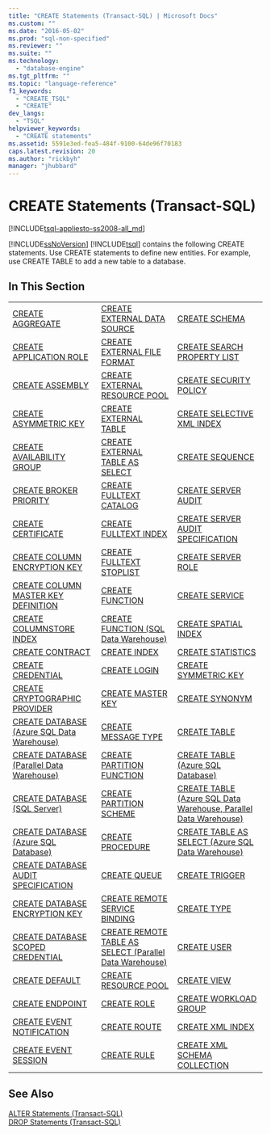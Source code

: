 ```yaml
---
title: "CREATE Statements (Transact-SQL) | Microsoft Docs"
ms.custom: ""
ms.date: "2016-05-02"
ms.prod: "sql-non-specified"
ms.reviewer: ""
ms.suite: ""
ms.technology: 
  - "database-engine"
ms.tgt_pltfrm: ""
ms.topic: "language-reference"
f1_keywords: 
  - "CREATE_TSQL"
  - "CREATE"
dev_langs: 
  - "TSQL"
helpviewer_keywords: 
  - "CREATE statements"
ms.assetid: 5591e3ed-fea5-484f-9100-64de96f70183
caps.latest.revision: 20
ms.author: "rickbyh"
manager: "jhubbard"
---
```

# CREATE Statements (Transact-SQL)
[!INCLUDE[tsql-appliesto-ss2008-all_md](../../database-engine/configure/windows/includes/tsql-appliesto-ss2008-all-md.md)]

  [!INCLUDE[ssNoVersion](../../advanced-analytics/r-services/includes/ssnoversion-md.md)] [!INCLUDE[tsql](../../advanced-analytics/r-services/includes/tsql-md.md)] contains the following CREATE statements. Use CREATE statements to define new entities. For example, use CREATE TABLE to add a new table to a database.  
  
## In This Section  
  
||||  
|-|-|-|  
|[CREATE AGGREGATE](../../t-sql/statements/create-aggregate-transact-sql.md)|[CREATE EXTERNAL DATA SOURCE](../../t-sql/statements/create-external-data-source-transact-sql.md)|[CREATE SCHEMA](../../t-sql/statements/create-schema-transact-sql.md)|  
|[CREATE APPLICATION ROLE](../../t-sql/statements/create-application-role-transact-sql.md)|[CREATE EXTERNAL FILE FORMAT](../../t-sql/statements/create-external-file-format-transact-sql.md)|[CREATE SEARCH PROPERTY LIST](../../t-sql/statements/create-search-property-list-transact-sql.md)|  
|[CREATE ASSEMBLY](../../t-sql/statements/create-assembly-transact-sql.md)|[CREATE EXTERNAL RESOURCE POOL](../../t-sql/statements/create-external-resource-pool-transact-sql.md)|[CREATE SECURITY POLICY](../../t-sql/statements/create-security-policy-transact-sql.md)|  
|[CREATE ASYMMETRIC KEY](../../t-sql/statements/create-asymmetric-key-transact-sql.md)|[CREATE EXTERNAL TABLE](../../t-sql/statements/create-external-table-transact-sql.md)|[CREATE SELECTIVE XML INDEX](../../t-sql/statements/create-selective-xml-index-transact-sql.md)|  
|[CREATE AVAILABILITY GROUP](../../t-sql/statements/create-availability-group-transact-sql.md)|[CREATE EXTERNAL TABLE AS SELECT](../../t-sql/statements/create-external-table-as-select-transact-sql.md)|[CREATE SEQUENCE](../../t-sql/statements/create-sequence-transact-sql.md)|  
|[CREATE BROKER PRIORITY](../../t-sql/statements/create-broker-priority-transact-sql.md)|[CREATE FULLTEXT CATALOG](../../t-sql/statements/create-fulltext-catalog-transact-sql.md)|[CREATE SERVER AUDIT](../../t-sql/statements/create-server-audit-transact-sql.md)|  
|[CREATE CERTIFICATE](../../t-sql/statements/create-certificate-transact-sql.md)|[CREATE FULLTEXT INDEX](../../t-sql/statements/create-fulltext-index-transact-sql.md)|[CREATE SERVER AUDIT SPECIFICATION](../../t-sql/statements/create-server-audit-specification-transact-sql.md)|  
|[CREATE COLUMN ENCRYPTION KEY](../../t-sql/statements/create-column-encryption-key-transact-sql.md)|[CREATE FULLTEXT STOPLIST](../../t-sql/statements/create-fulltext-stoplist-transact-sql.md)|[CREATE SERVER ROLE](../../t-sql/statements/create-server-role-transact-sql.md)|  
|[CREATE COLUMN MASTER KEY DEFINITION](../../t-sql/statements/create-column-master-key-transact-sql.md)|[CREATE FUNCTION](../../t-sql/statements/create-function-transact-sql.md)|[CREATE SERVICE](../../t-sql/statements/create-service-transact-sql.md)|  
|[CREATE COLUMNSTORE INDEX](../../t-sql/statements/create-columnstore-index-transact-sql.md)|[CREATE FUNCTION &#40;SQL Data Warehouse&#41;](../../t-sql/statements/create-function-sql-data-warehouse.md)|[CREATE SPATIAL INDEX](../../t-sql/statements/create-spatial-index-transact-sql.md)|  
|[CREATE CONTRACT](../../t-sql/statements/create-contract-transact-sql.md)|[CREATE INDEX](../../t-sql/statements/create-index-transact-sql.md)|[CREATE STATISTICS](../../t-sql/statements/create-statistics-transact-sql.md)|  
|[CREATE CREDENTIAL](../../t-sql/statements/create-credential-transact-sql.md)|[CREATE LOGIN](../../t-sql/statements/create-login-transact-sql.md)|[CREATE SYMMETRIC KEY](../../t-sql/statements/create-symmetric-key-transact-sql.md)|  
|[CREATE CRYPTOGRAPHIC PROVIDER](../../t-sql/statements/create-cryptographic-provider-transact-sql.md)|[CREATE MASTER KEY](../../t-sql/statements/create-master-key-transact-sql.md)|[CREATE SYNONYM](../../t-sql/statements/create-synonym-transact-sql.md)|  
|[CREATE DATABASE &#40;Azure SQL Data Warehouse&#41;](../../t-sql/statements/create-database-azure-sql-data-warehouse.md)|[CREATE MESSAGE TYPE](../../t-sql/statements/create-message-type-transact-sql.md)|[CREATE TABLE](../../t-sql/statements/create-table-transact-sql.md)|  
|[CREATE DATABASE &#40;Parallel Data Warehouse&#41;](../../t-sql/statements/create-database-parallel-data-warehouse.md)|[CREATE PARTITION FUNCTION](../../t-sql/statements/create-partition-function-transact-sql.md)|[CREATE TABLE (Azure SQL Database)](http://msdn.microsoft.com/library/d53c529a-1d5f-417f-9a77-64ccc6eddca1)|  
|[CREATE DATABASE (SQL Server)](../../t-sql/statements/create-database-sql-server-transact-sql.md)|[CREATE PARTITION SCHEME](../../t-sql/statements/create-partition-scheme-transact-sql.md)|[CREATE TABLE &#40;Azure SQL Data Warehouse, Parallel Data Warehouse&#41;](../../t-sql/statements/create-table-azure-sql-data-warehouse.md)|  
|[CREATE DATABASE (Azure SQL Database)](../../t-sql/statements/create-database-azure-sql-database.md)|[CREATE PROCEDURE](../../t-sql/statements/create-procedure-transact-sql.md)|[CREATE TABLE AS SELECT &#40;Azure SQL Data Warehouse&#41;](../../t-sql/statements/create-table-as-select-azure-sql-data-warehouse.md)|  
|[CREATE DATABASE AUDIT SPECIFICATION](../../t-sql/statements/create-database-audit-specification-transact-sql.md)|[CREATE QUEUE](../../t-sql/statements/create-queue-transact-sql.md)|[CREATE TRIGGER](../../t-sql/statements/create-trigger-transact-sql.md)|  
|[CREATE DATABASE ENCRYPTION KEY](../../t-sql/statements/create-database-encryption-key-transact-sql.md)|[CREATE REMOTE SERVICE BINDING](../../t-sql/statements/create-remote-service-binding-transact-sql.md)|[CREATE TYPE](../../t-sql/statements/create-type-transact-sql.md)|  
|[CREATE DATABASE SCOPED CREDENTIAL](../../t-sql/statements/create-database-scoped-credential-transact-sql.md)|[CREATE REMOTE TABLE AS SELECT &#40;Parallel Data Warehouse&#41;](../../t-sql/statements/create-remote-table-as-select-parallel-data-warehouse.md)|[CREATE USER](../../t-sql/statements/create-user-transact-sql.md)|  
|[CREATE DEFAULT](../../t-sql/statements/create-default-transact-sql.md)|[CREATE RESOURCE POOL](../../t-sql/statements/create-resource-pool-transact-sql.md)|[CREATE VIEW](../../t-sql/statements/create-view-transact-sql.md)|  
|[CREATE ENDPOINT](../../t-sql/statements/create-endpoint-transact-sql.md)|[CREATE ROLE](../../t-sql/statements/create-role-transact-sql.md)|[CREATE WORKLOAD GROUP](../../t-sql/statements/create-workload-group-transact-sql.md)|  
|[CREATE EVENT NOTIFICATION](../../t-sql/statements/create-event-notification-transact-sql.md)|[CREATE ROUTE](../../t-sql/statements/create-route-transact-sql.md)|[CREATE XML INDEX](../../t-sql/statements/create-xml-index-transact-sql.md)|  
|[CREATE EVENT SESSION](../../t-sql/statements/create-event-session-transact-sql.md)|[CREATE RULE](../../t-sql/statements/create-rule-transact-sql.md)|[CREATE XML SCHEMA COLLECTION](../../t-sql/statements/create-xml-schema-collection-transact-sql.md)|  
  
## See Also  
 [ALTER Statements &#40;Transact-SQL&#41;](../../t-sql/statements/alter-statements-transact-sql.md)   
 [DROP Statements &#40;Transact-SQL&#41;](../../t-sql/statements/drop-statements-transact-sql.md)  
  
  